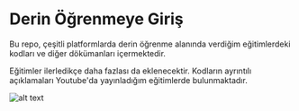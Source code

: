 # Derin Öğrenmeye Giriş

Bu repo, çeşitli platformlarda derin öğrenme alanında verdiğim eğitimlerdeki kodları ve diğer dökümanları içermektedir. 

Eğitimler ilerledikçe daha fazlası da eklenecektir. Kodların ayrıntılı açıklamaları Youtube'da yayınladığım eğitimlerde bulunmaktadır.

![alt text](https://thumbs.gfycat.com/CircularLimpingHartebeest-max-1mb.gif)
